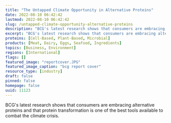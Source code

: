 ```yaml
---
title: "The Untapped Climate Opportunity in Alternative Proteins"
date: 2022-08-10 06:42:42
lastmod: 2022-08-10 06:42:42
slug: /untapped-climate-opportunity-alternative-proteins
description: "BCG's latest research shows that consumers are embracing alternative proteins and that protein transformation is one of the best tools available to combat the climate crisis."
excerpt: "BCG's latest research shows that consumers are embracing alternative proteins and that protein transformation is one of the best tools available to combat the climate crisis."
proteins: [Cell-Based, Plant-Based, Microbial]
products: [Meat, Dairy, Eggs, Seafood, Ingredients]
topics: [Business, Environment]
regions: [International]
flags: []
featured_image: "reportcover.JPG"
featured_image_caption: "bcg report cover"
resource_type: [industry]
draft: false
pinned: false
homepage: false
uuid: 11123
---
```

BCG\'s latest research shows that consumers are embracing alternative
proteins and that protein transformation is one of the best tools
available to combat the climate crisis.
